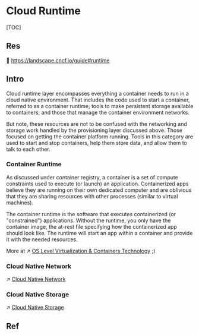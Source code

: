 # Cloud Runtime

[TOC]



## Res
📂 https://landscape.cncf.io/guide#runtime



## Intro
Cloud runtime layer encompasses everything a container needs to run in a cloud native environment. That includes the code used to start a container, referred to as a container runtime; tools to make persistent storage available to containers; and those that manage the container environment networks.

But note, these resources are not to be confused with the networking and storage work handled by the provisioning layer discussed above. Those focused on getting the container platform running. Tools in this category are used to start and stop containers, help them store data, and allow them to talk to each other.

### Container Runtime
As discussed under container registry, a container is a set of compute constraints used to execute (or launch) an application. Containerized apps believe they are running on their own dedicated computer and are oblivious that they are sharing resources with other processes (similar to virtual machines).

The container runtime is the software that executes containerized (or "constrained") applications. Without the runtime, you only have the container image, the at-rest file specifying how the containerized app should look like. The runtime will start an app within a container and provide it with the needed resources.

More at ↗ [OS Level Virtualization & Containers Technology](../../🏂%20OS%20Level%20Virtualization%20&%20Containers%20Technology/OS%20Level%20Virtualization%20&%20Containers%20Technology.md) ;)

### Cloud Native Network
↗ [Cloud Native Network](Cloud%20Native%20Network/Cloud%20Native%20Network.md)


### Cloud Native Storage
↗ [Cloud Native Storage](Cloud%20Native%20Storage/Cloud%20Native%20Storage.md)



## Ref

